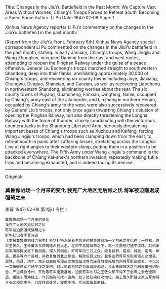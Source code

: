 Title: Changes in the JiluYu Battlefield in the Past Month: We Capture Vast Areas Without Worries; Chiang's Troops Forced to Retreat South, Becoming a Spent Force
Author: Li Pu
Date: 1947-02-08
Page: 1

Xinhua News Agency reporter Li Pu's commentary on the changes in the JiluYu battlefield in the past month:

[Report from the JiluYu Front, February 6th] Xinhua News Agency special correspondent Li Pu commented on the changes in the JiluYu battlefield in the past month, stating: In early January, Chiang's troops, Wang Jingjiu and Wang Zhonglian, occupied Daming from the east and west routes, attempting to reopen the Pinghan Railway under the guise of a peace offensive. General Liu Bocheng's troops marched straight to southwestern Shandong, deep into their flanks, annihilating approximately 30,000 of Chiang's troops, and recovering six county towns including Juye, Jiaxiang, Chengwu, Dingtao, Shanxian, and Caoxian, as well as recovering Liaocheng in northwestern Shandong, eliminating worries about the rear. The six county towns of Puyang, Guancheng, Fanxian, Qingfeng, Nanle, occupied by Chiang's army east of the Jilu border, and Linzhang in northern Henan, occupied by Chiang's army to the west, were also successively recovered by General Liu's troops, not only once again thwarting Chiang's delusion of opening the Pinghan Railway, but also directly threatening the Longhai Railway with the force of thunder, closely coordinating with the victorious counterattacks in the Shandong Liberated Area, seriously threatening important bases of Chiang's troops such as Xuzhou and Kaifeng, forcing Wang Jingjiu's troops, which had been clamping down from the east, to retreat south in panic after suffering losses, stretching across the Longhai Line at right angles to their western clamp, putting them in a position to be attacked everywhere. The Fifth Army under Wang Jingjiu's command is the backbone of Chiang Kai-shek's northern invasion, repeatedly making futile trips and becoming exhausted, and is indeed facing its demise.



<hr /> 

Original: 


### 冀鲁豫战场一个月来的变化  我克广大地区无后顾之忧  蒋军被迫南退成强弩之末
李普
1947-02-08
第1版()
专栏：

    冀鲁豫战场一个月来的变化
    我克广大地区无后顾之忧
    蒋军被迫南退成强弩之末
    新华社记者李普评述
    【本报冀鲁豫前线六日电】新华社特派记者李普评述冀鲁豫战场一个月来之变化称：一月初，蒋军王敬久、王仲廉由东西两路占我大名，在和平攻势烟幕之下，再一次要想打通平汉路。刘伯承将军所部挥戈直下鲁西南，深入其侧后，歼蒋军约三万之众，收复巨野、嘉祥、城武、定陶、单县、曹县等六个县城，并收复鲁西北之聊城，解除后顾之忧。冀鲁边界蒋军东钳所侵占之濮县、观城、范县、清丰、南乐及西钳所侵占之豫北临漳等六座县城亦先后为刘将军所部收复，不仅又一次粉碎蒋军打通平汉之妄想，且以电霆万钧之势直逼陇海路，与山东解放区之胜利反击密切配合，严重威胁徐州、开封等蒋军重要基地，迫使蒋军东钳之王敬久部不得不于创痛之余仓惶南退，横陈于陇海线上，与其西钳形成一直角，处于处处挨打之地位。按王敬久所辖之第五军为蒋介石北侵之主干，几度往返徒劳，疲惫不堪，实已面临其末日。
